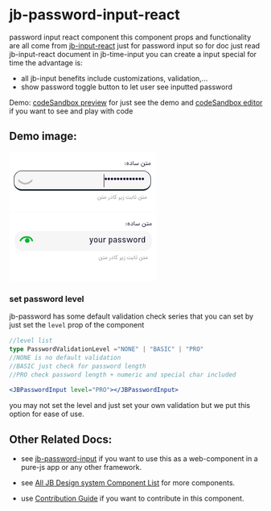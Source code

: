 # jb-password-input-react
password input react component
this component props and functionality are all come from [jb-input-react](https://github.com/javadbat/jb-input-react) just for password input so for doc just read jb-input-react document
in jb-time-input you can create a input special for time the advantage is:

- all jb-input benefits include customizations, validation,...
- show password toggle button to let user see inputted password


 Demo: [codeSandbox preview](https://3f63dj.csb.app/samples/jb-password-input) for just see the demo and [codeSandbox editor](https://codesandbox.io/p/sandbox/jb-design-system-3f63dj?file=%2Fsrc%2Fsamples%2FJBPasswordInput.tsx) if you want to see and play with code
## Demo image:    
![](pass.png)
![](passShow.png)

### set password level

jb-password has some default validation check series that you can set by just set the `level` prop of the component

```ts
//level list
type PasswordValidationLevel ="NONE" | "BASIC" | "PRO"
//NONE is no default validation
//BASIC just check for password length
//PRO check password length + numeric and special char included
```
```jsx
<JBPasswordInput level="PRO"></JBPasswordInput>
```
you may not set the level and just set your own validation but we put this option for ease of use.

## Other Related Docs:

- see [jb-password-input](https://github.com/javadbat/jb-password-input) if you want to use this as a web-component in a pure-js app or any other framework.

- see [All JB Design system Component List](https://github.com/javadbat/design-system/blob/master/docs/component-list.md) for more components.

- use [Contribution Guide](https://github.com/javadbat/design-system/blob/master/docs/contribution-guide.md) if you want to contribute in this component.